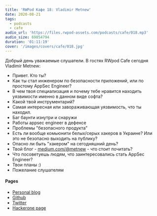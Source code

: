 ```yaml
---
title: 'RWPod Кафе 18: Vladimir Metnew'
date: 2020-08-21
tags:
  - podcasts
  - cafe
audio_url: 'https://files.rwpod-assets.com/podcasts/cafe/018.mp3'
audio_size: 69854794
duration: '01:11:19'
cover: '/images/covers/cafe/018.jpg'
---
```


Добрый день уважаемые слушатели. В гостях RWpod Cafe сегодня Vladimir Metnew:

- Привет. Кто ты?
- Как ты стал инженером по безопасности приложений, или по простому AppSec Engineer?
- В чем твоя специализация и почему тебе нравится находить уязвимости именно в данном виде софта?
- Какой твой инструментарий?
- Самая интересная или завораживающая уязвимость, что ты находил.
- Баг баунти изнутри и снаружи
- Работы appsec engineer в дефенсе
- Проблемы "безопасного продукта"
- Есть ли вообще комьюнити белых/серых хакеров в Украине? Или это не безопасно выходить на публику?
- Опасно ли быть "хакером" на сегодняшний день?
- Твой блог - [medium.com/@metnew](https://medium.com/@metnew) - что стоит почитать?
- Что посоветуешь людям, что заинтересовались стать AppSec Engineer?
- Твои планы :)
- Пожелание слушателям

#### Pages

- [Personal blog](https://medium.com/@metnew)
- [Github](https://github.com/Metnew)
- [Twitter](https://twitter.com/vladimir_metnew)
- [Hackerone page](https://hackerone.com/metnew)
